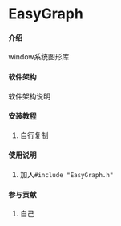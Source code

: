 # EasyGraph

#### 介绍
window系统图形库

#### 软件架构
软件架构说明


#### 安装教程

1.  自行复制

#### 使用说明

1.  加入`#include "EasyGraph.h"`

#### 参与贡献

1.  自己